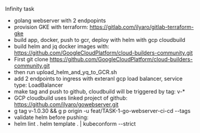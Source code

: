 Infinity task 
- golang webserver with 2 endpopints
- provision GKE with terraform: https://gitlab.com/ilyaro/gitlab-terraform-gke
- build app, docker, push to gcr, deploy with helm  with gcp cloudbuild
- build helm and jq docker images with: https://github.com/GoogleCloudPlatform/cloud-builders-community.git
- First git clone https://github.com/GoogleCloudPlatform/cloud-builders-community.git
- then run upload_helm_and_yq_to_GCR.sh 
- add 2 endpoints to ingress with exteranl gcp load balancer, service type: LoadBalancer
- make tag and push to github, cloudbuild will be triggered by tag: v-*
- GCP cloudbuild uses linked project of github: https://github.com/ilyaro/gowebserver.git
- g tag v-1.0.30 && g p origin -u feat/TASK-1-go-webserver-ci-cd --tags
- validate helm before pushing: 
-  helm lint .
   helm template . | kubeconform --strict


